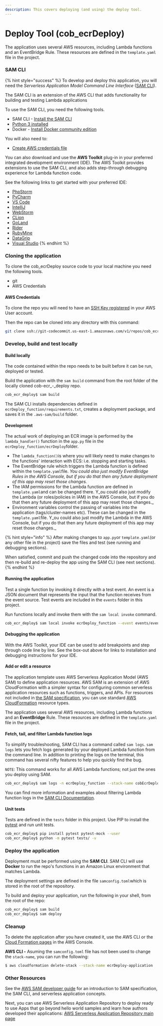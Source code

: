 ```yaml
---
description: This covers deploying (and using) the deploy tool.
---
```


# Deploy Tool \(cob\_ecrDeploy\)

The application uses several AWS resources, including Lambda functions and an EventBridge Rule. These resources are defined in the `template.yaml` file in the project. 

### SAM CLI

{% hint style="success" %}
To develop and deploy this application, you will need the _Serverless Application Model Command Line Interface_ \([SAM CLI](https://docs.aws.amazon.com/serverless-application-model/latest/developerguide/serverless-sam-cli-install.html)\). 

The SAM CLI is an extension of the AWS CLI that adds functionality for building and testing Lambda applications

To use the SAM CLI, you need the following tools.

* SAM CLI - [Install the SAM CLI](https://docs.aws.amazon.com/serverless-application-model/latest/developerguide/serverless-sam-cli-install.html)
* [Python 3 installed](https://www.python.org/downloads/)
* Docker - [Install Docker community edition](https://hub.docker.com/search/?type=edition&offering=community)

You will also need to:

* [Create AWS credentials file](https://docs.aws.amazon.com/serverless-application-model/latest/developerguide/serverless-getting-started-set-up-credentials.html)

You can also download and use the **AWS Toolkit** plug-in in your preferred integrated development environment \(IDE\).  The AWS Toolkit provides extensions to use the SAM CLI, and also adds step-through debugging experience for Lambda function code. 

See the following links to get started with your preferred IDE:

* [PhpStorm](https://docs.aws.amazon.com/toolkit-for-jetbrains/latest/userguide/welcome.html)
* [PyCharm](https://docs.aws.amazon.com/toolkit-for-jetbrains/latest/userguide/welcome.html)
* [VS Code](https://docs.aws.amazon.com/toolkit-for-vscode/latest/userguide/welcome.html)
* [IntelliJ](https://docs.aws.amazon.com/toolkit-for-jetbrains/latest/userguide/welcome.html)
* [WebStorm](https://docs.aws.amazon.com/toolkit-for-jetbrains/latest/userguide/welcome.html)
* [CLion](https://docs.aws.amazon.com/toolkit-for-jetbrains/latest/userguide/welcome.html)
* [GoLand](https://docs.aws.amazon.com/toolkit-for-jetbrains/latest/userguide/welcome.html)
* [Rider](https://docs.aws.amazon.com/toolkit-for-jetbrains/latest/userguide/welcome.html)
* [RubyMine](https://docs.aws.amazon.com/toolkit-for-jetbrains/latest/userguide/welcome.html)
* [DataGrip](https://docs.aws.amazon.com/toolkit-for-jetbrains/latest/userguide/welcome.html)
* [Visual Studio](https://docs.aws.amazon.com/toolkit-for-visual-studio/latest/user-guide/welcome.html)
{% endhint %}

### Cloning the application

To clone the cob\_ecrDeploy source code to your local machine you need the following tools.

* git
* AWS Credentials

#### AWS Credentials

To clone the repo you will need to have an [SSH Key registered](https://docs.aws.amazon.com/codecommit/latest/userguide/setting-up-ssh-unixes.html#setting-up-ssh-unixes-keys) in your AWS User account.

Then the repo can be cloned into any directory with this command:

```bash
git clone ssh://git-codecommit.us-east-1.amazonaws.com/v1/repos/cob_ecr_deploy
```

### Develop, build and test locally

#### Build locally

The code contained within the repo needs to be built before it can be run, deployed or tested.

Build the application with the `sam build` command from the root folder of the locally cloned cob-ecr_-_deploy repo.

```bash
cob_ecr_deploy$ sam build
```

The SAM CLI installs dependencies defined in `ecrDeploy_function/requirements.txt`, creates a deployment package, and saves it in the `.aws-sam/build` folder.  

#### Development

The actual work of deploying an ECR image is performed by the `lambda_handler()` function in the `app.py` file in the `ecrDeploy_function/ecrDeploy`folder.

* The `lambda_function()`is where you will likely need to make changes to the functions' interaction with ECS: i.e. stopping and starting tasks.
* The EventBridge rule which triggers the Lambda function is defined within the `template.yaml`file.  _You could also just modify EventBridge Rules in the AWS Console, but if you do that then any future deployment of this app may reset those changes._
* The IAM permissions for the Lambda function are defined in `template.yaml`and can be changed there. Y_ou could also just modify the Lambda \(or roles/policies in IAM\) in the AWS Console, but if you do that then any future deployment of this app may reset those changes._
* Environment variables control the passing of variables into the application \(tags/cluster-names etc\).  These can be changed in the `template.yaml`file. Y_ou could also just modify the Lambda in the AWS Console, but if you do that then any future deployment of this app may reset those changes._

{% hint style="info" %}
After making changes to `app.py`or `template.yaml`\(or any other file in the project\) save the files and test \(see running and debugging sections\).  

When satisfied, commit and push the changed code into the repository and then re-build and re-deploy the app using the SAM CLI \(see next sections\).
{% endhint %}

#### Running the application

Test a single function by invoking it directly with a test event. An event is a JSON document that represents the input that the function receives from the event source. Test events are included in the `events` folder in this project.

Run functions locally and invoke them with the `sam local invoke` command.

```bash
cob_ecr_deploy$ sam local invoke ecrDeploy_function --event events/event.json
```

#### Debugging the application

With the AWS Toolkit, your IDE can be used to add breakpoints and step through code line by line.  See the box-out above for links to installation and debugging instructions for your IDE.

#### Add or edit a resource 

The application template uses AWS Serverless Application Model \(AWS SAM\) to define application resources. AWS SAM is an extension of AWS CloudFormation with a simpler syntax for configuring common serverless application resources such as functions, triggers, and APIs. For resources not included in [the SAM specification](https://github.com/awslabs/serverless-application-model/blob/master/versions/2016-10-31.md), you can use standard [AWS CloudFormation](https://docs.aws.amazon.com/AWSCloudFormation/latest/UserGuide/aws-template-resource-type-ref.html) resource types.

The application uses several AWS resources, including Lambda functions and an **EventBridge** Rule. These resources are defined in the `template.yaml` file in the project. 

#### Fetch, tail, and filter Lambda function logs

To simplify troubleshooting, SAM CLI has a command called `sam logs`. `sam logs` lets you fetch logs generated by your deployed Lambda function from the command line. In addition to printing the logs on the terminal, this command has several nifty features to help you quickly find the bug.

`NOTE`: This command works for all AWS Lambda functions; not just the ones you deploy using SAM.

```bash
cob_ecr_deploy$ sam logs -n ecrDeploy_function --stack-name cobEcrDeploy --tail
```

You can find more information and examples about filtering Lambda function logs in the [SAM CLI Documentation](https://docs.aws.amazon.com/serverless-application-model/latest/developerguide/serverless-sam-cli-logging.html).

#### Unit tests

Tests are defined in the `tests` folder in this project. Use PIP to install the [pytest](https://docs.pytest.org/en/latest/) and run unit tests.

```bash
cob_ecr_deploy$ pip install pytest pytest-mock --user
cob_ecr_deploy$ python -m pytest tests/ -v
```

### Deploy the application

Deployment must be performed using the **SAM CLI**.  SAM CLI will use **Docker** to run the repo's functions in an Amazon Linux environment that matches Lambda.

The deployment settings are defined in the file `samconfig.toml`which is stored in the root of the repository.

To build and deploy your application, run the following in your shell, from the root of the repo:

```bash
cob_ecr_deploy$ sam build
cob_ecr_deploy$ sam deploy
```

### Cleanup

To delete the application after you have created it, use the AWS CLI or the [Cloud Formation pages](https://console.aws.amazon.com/cloudformation/home?region=us-east-1#/stacks?filteringStatus=active&filteringText=&viewNested=true&hideStacks=false&stackId=) in the AWS Console. 

**AWS CLI -** Asuming the `samconfig.toml` file has not been used to change the `stack-name`, you can run the following:

```bash
$ aws cloudformation delete-stack --stack-name ecrDeploy-application
```

### Other Resources

See the [AWS SAM developer guide](https://docs.aws.amazon.com/serverless-application-model/latest/developerguide/what-is-sam.html) for an introduction to SAM specification, the SAM CLI, and serverless application concepts.

Next, you can use AWS Serverless Application Repository to deploy ready to use Apps that go beyond hello world samples and learn how authors developed their applications: [AWS Serverless Application Repository main page](https://aws.amazon.com/serverless/serverlessrepo/)

